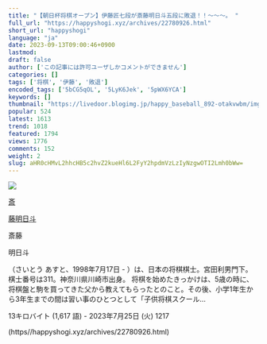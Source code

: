 ```yaml
---
title: "【朝日杯将棋オープン】伊藤匠七段が斎藤明日斗五段に敗退！！～～～。 "
full_url: "https://happyshogi.xyz/archives/22780926.html"
short_url: "happyshogi"
language: "ja"
date: 2023-09-13T09:00:46+0900
lastmod: 
draft: false
author: ['この記事には許可ユーザしかコメントができません']
categories: []
tags: ['将棋', '伊藤', '敗退']
encoded_tags: ['5bCG5qOL', '5LyK6Jek', '5pWX6YCA']
keywords: []
thumbnail: "https://livedoor.blogimg.jp/happy_baseball_892-otakvwbm/imgs/8/a/8adaca4f-s.jpg"
popular: 524
latest: 1613
trend: 1018
featured: 1794
views: 1776
comments: 152
weight: 2
slug: aHR0cHMvL2hhcHB5c2hvZ2kueHl6L2FyY2hpdmVzLzIyNzgwOTI2Lmh0bWw=
---
```


![](https://livedoor.blogimg.jp/happy_baseball_892-otakvwbm/imgs/8/a/8adaca4f-s.jpg)

<div><a target='_blank' href='https//ja.wikipedia.org/wiki/%E6%96%8E%E8%97%A4%E6%98%8E%E6%97%A5%E6%96%97' title='斎藤明日斗'>斎<p>藤明日斗</p></a> <p class='searchresult'>斎藤 <p>明日斗</p>（さいとう あすと、1998年7月17日 - ）は、日本の将棋棋士。宮田利男門下。棋士番号は311。神奈川県川崎市出身。 将棋を始めたきっかけは、5歳の時に、将棋盤と駒を買ってきた父から教えてもらったとのこと。その後、小学1年生から3年生までの間は習い事のひとつとして「子供将棋スクール…</p> <p class='mw-search-result-data'>13キロバイト (1,617 語) - 2023年7月25日 (火) 1217</p></div>

(https//happyshogi.xyz/archives/22780926.html)
